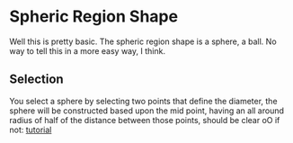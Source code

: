 # Spheric Region Shape

Well this is pretty basic. The spheric region shape is a sphere, a ball. No way to tell this in a more easy way, I think.

## Selection

You select a sphere by selecting two points that define the diameter, the sphere will be constructed based upon the mid point, having an all around radius of half of the distance between those points, should be clear oO if not: [tutorial](http://www.youtube.com/watch?v=LB4WKdTh4Jg)
